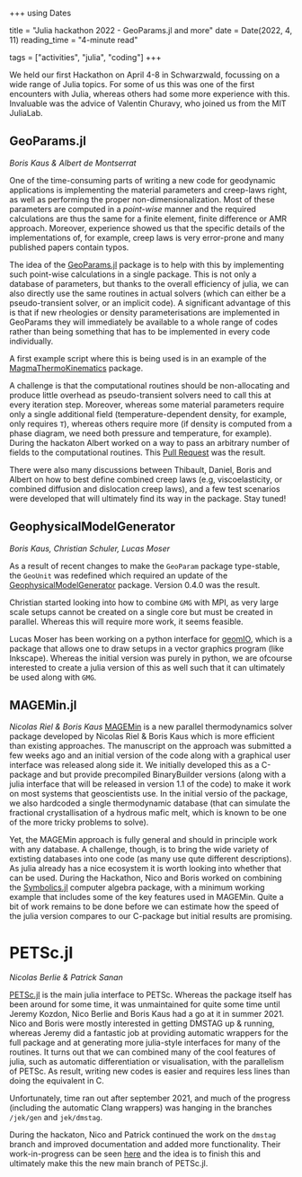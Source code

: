 +++
using Dates

title = "Julia hackathon 2022 - GeoParams.jl and more"
date = Date(2022, 4, 11)
reading_time = "4-minute read"

tags = ["activities", "julia", "coding"]
+++

We held our first Hackathon on April 4-8 in Schwarzwald, focussing on a wide range of Julia topics. For some of us this was one of the first encounters with Julia, whereas others had some more experience with this. Invaluable was the advice of Valentin Churavy, who joined us from the MIT JuliaLab.

## GeoParams.jl
*Boris Kaus & Albert de Montserrat*

One of the time-consuming parts of writing a new code for geodynamic applications is implementing the material parameters and creep-laws right, as well as performing the proper non-dimensionalization. Most of these parameters are computed in a *point-wise* manner and the required calculations are thus the same for a finite element, finite difference or AMR approach. Moreover, experience showed us that the specific details of the implementations of, for example, creep laws is very error-prone and many published papers contain typos.   

The idea of the [GeoParams.jl](https://github.com/JuliaGeodynamics/GeoParams.jl) package is to help with this by implementing such point-wise calculations in a single package. This is not only a database of parameters, but thanks to the overall efficiency of julia, we can also directly use the same routines in actual solvers (which can either be a pseudo-transient solver, or an implicit code). A significant advantage of this is that if new rheologies or density parameterisations are implemented in GeoParams they will immediately be available to a whole range of codes rather than being something that has to be implemented in every code individually.

A first example script where this is being used is in an example of the [MagmaThermoKinematics](https://github.com/boriskaus/MagmaThermoKinematics.jl/blob/main/examples/Example2D_paper.jl) package. 

A challenge is that the computational routines should be non-allocating and produce little overhead as pseudo-transient solvers need to call this at every iteration step. Moreover, whereas some material parameters require only a single additional field (temperature-dependent density, for example, only requires `T`), whereas others require more (if density is computed from a phase diagram, we need both pressure and temperature, for example).
During the hackaton Albert worked on a way to pass an arbitrary number of fields to the computational routines. This [Pull Request](https://github.com/JuliaGeodynamics/GeoParams.jl/pull/8) was the result.

There were also many discussions between Thibault, Daniel, Boris and Albert on how to best define combined creep laws (e.g, viscoelasticity, or combined diffusion and dislocation creep laws), and a few test scenarios were developed that will ultimately find its way in the package. Stay tuned!


## GeophysicalModelGenerator
*Boris Kaus, Christian Schuler, Lucas Moser*

As a result of recent changes to make the `GeoParam` package type-stable, the `GeoUnit` was redefined which required an update of the [GeophysicalModelGenerator](https://github.com/JuliaGeodynamics/GeophysicalModelGenerator.jl) package. Version 0.4.0 was the result.

Christian started looking into how to combine `GMG` with MPI, as very large scale setups cannot be created on a single core but must be created in parallel. Whereas this will require more work, it seems feasible.

Lucas Moser has been working on a python interface for [geomIO](https://github.com/JuliaGeodynamics/geomIO), which is a package that allows one to draw setups in a vector graphics program (like Inkscape). Whereas the initial version was purely in python, we are ofcourse interested to create a julia version of this as well such that it can ultimately be used along with `GMG`.  


## MAGEMin.jl
*Nicolas Riel & Boris Kaus*
[MAGEMin](https://github.com/ComputationalThermodynamics/MAGEMin) is a new parallel thermodynamics solver package developed by Nicolas Riel & Boris Kaus which is  more efficient than existing approaches. The manuscript on the approach was submitted a few weeks ago and an initial version of the code along with a graphical user interface was released along side it. We initially developed this as a C-package and but provide precompiled BinaryBuilder versions (along with a julia interface that will be released in version 1.1 of the code) to make it work on most systems that geoscientists use. In the initial versio of the package, we also hardcoded a single thermodynamic database (that can simulate the fractional crystallisation of a hydrous mafic melt, which is known to be one of the more tricky problems to solve). 

Yet, the MAGEMin approach is fully general and should in principle work with any database.
A challenge, though, is to bring the wide variety of extisting databases into one code (as many use qute different descriptions). As julia already has a nice ecosystem it is worth looking into whether that can be used. During the Hackathon, Nico and Boris worked on combining the [Symbolics.jl](https://github.com/JuliaSymbolics/Symbolics.jl) computer algebra package, with a minimum working example that includes some of the key features used in MAGEMin. Quite a bit of work remains to be done before we can estimate how the speed of the julia version compares to our C-package but initial results are promising.


# PETSc.jl
*Nicolas Berlie & Patrick Sanan*

[PETSc.jl](https://github.com/JuliaParallel/PETSc.jl) is the main julia interface to PETSc. Whereas the package itself has been around for some time, it was unmaintained for quite some time until Jeremy Kozdon, Nico Berlie and Boris Kaus had a go at it in summer 2021. Nico and Boris were mostly interested in getting DMSTAG up & running, whereas Jeremy did a fantastic job at providing automatic wrappers for the full package and at generating more julia-style interfaces for many of the routines. It turns out that we can combined many of the cool features of julia, such as automatic differentiation or visualisation, with the parallelism of PETSc. As result, writing new codes is easier and requires less lines than  doing the equivalent in C. 

Unfortunately, time ran out after september 2021, and much of the progress (including the automatic Clang wrappers)  was hanging in the branches `/jek/gen` and `jek/dmstag`. 

During the hackaton, Nico and Patrick continued the work on the `dmstag` branch and improved documentation and added more functionality. Their work-in-progress can be seen [here](https://github.com/nicoberlie/PETSc.jl/tree/jek/dmstag) and the idea is to finish this and ultimately make this the new main branch of PETSc.jl.

